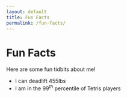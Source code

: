 ```yaml
---
layout: default
title: Fun Facts
permalink: /fun-facts/
---
```


# Fun Facts
Here are some fun tidbits about me!
* I can deadlift 455lbs 
* I am in the $99^{th}$ percentile of Tetris players
